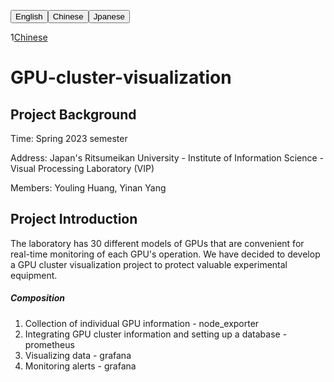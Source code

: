 <a hreaf="README.md"><button align="right">English</button></a><a hreaf="[README_CN.md](https://github.com/Ricardo-H/GPU-cluster-visualization/blob/main/README_CN.md)"><button align="right">Chinese</button></a><a hreaf="README_JP.md"><button align="right">Jpanese</button></a>

1[Chinese](https://github.com/Ricardo-H/GPU-cluster-visualization/blob/main/README_CN.md)

# GPU-cluster-visualization



## Project Background

Time: Spring 2023 semester

Address: Japan's Ritsumeikan University - Institute of Information Science - Visual Processing Laboratory (VIP)

Members: Youling Huang, Yinan Yang

## Project Introduction

The laboratory has 30 different models of GPUs that are convenient for real-time monitoring of each GPU's operation. We have decided to develop a GPU cluster visualization project to protect valuable experimental equipment.

##### Composition

1. Collection of individual GPU information - node_exporter
2. Integrating GPU cluster information and setting up a database - prometheus
3. Visualizing data - grafana
4. Monitoring alerts - grafana
